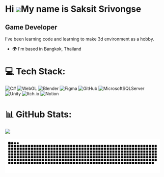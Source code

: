 Hi ![](https://user-images.githubusercontent.com/18350557/176309783-0785949b-9127-417c-8b55-ab5a4333674e.gif)My name is Saksit Srivongse
========================================================================================================================================

Game Developer
--------------

I've been learning code and learning to make 3d environment as a hobby.

* 🌍  I'm based in Bangkok, Thailand

# 💻 Tech Stack:
![C#](https://img.shields.io/badge/c%23-%23239120.svg?style=flat&logo=csharp&logoColor=white) ![WebGL](https://img.shields.io/badge/WebGL-990000?logo=webgl&logoColor=white&style=flat) ![Blender](https://img.shields.io/badge/blender-%23F5792A.svg?style=flat&logo=blender&logoColor=white) ![Figma](https://img.shields.io/badge/figma-%23F24E1E.svg?style=flat&logo=figma&logoColor=white) ![GitHub](https://img.shields.io/badge/github-%23121011.svg?style=flat&logo=github&logoColor=white) ![MicrosoftSQLServer](https://img.shields.io/badge/Microsoft%20SQL%20Server-CC2927?style=flat&logo=microsoft%20sql%20server&logoColor=white) ![Unity](https://img.shields.io/badge/unity-%23000000.svg?style=flat&logo=unity&logoColor=white) ![Itch.io](https://img.shields.io/badge/Itch-%23FF0B34.svg?style=flat&logo=Itch.io&logoColor=white) ![Notion](https://img.shields.io/badge/Notion-%23000000.svg?style=flat&logo=notion&logoColor=white)
# 📊 GitHub Stats:
![](https://github-readme-stats.vercel.app/api?username=Imjudayy&theme=default&hide_border=true&include_all_commits=false&count_private=false)<br/>

<!-- Proudly created with GPRM ( https://gprm.itsvg.in ) -->

<picture>
  <source media="(prefers-color-scheme: dark)" srcset="https://raw.githubusercontent.com/Imjudayy/Imjudayy/output/github-snake-dark.svg" />
  <source media="(prefers-color-scheme: light)" srcset="https://raw.githubusercontent.com/Imjudayy/Imjudayy/output/github-snake.svg" />
  <img alt="github-snake" src="https://raw.githubusercontent.com/Imjudayy/Imjudayy/output/github-snake.svg" />
</picture>
